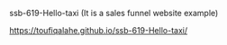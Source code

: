  ssb-619-Hello-taxi (It is a sales funnel website example)

  https://toufiqalahe.github.io/ssb-619-Hello-taxi/

